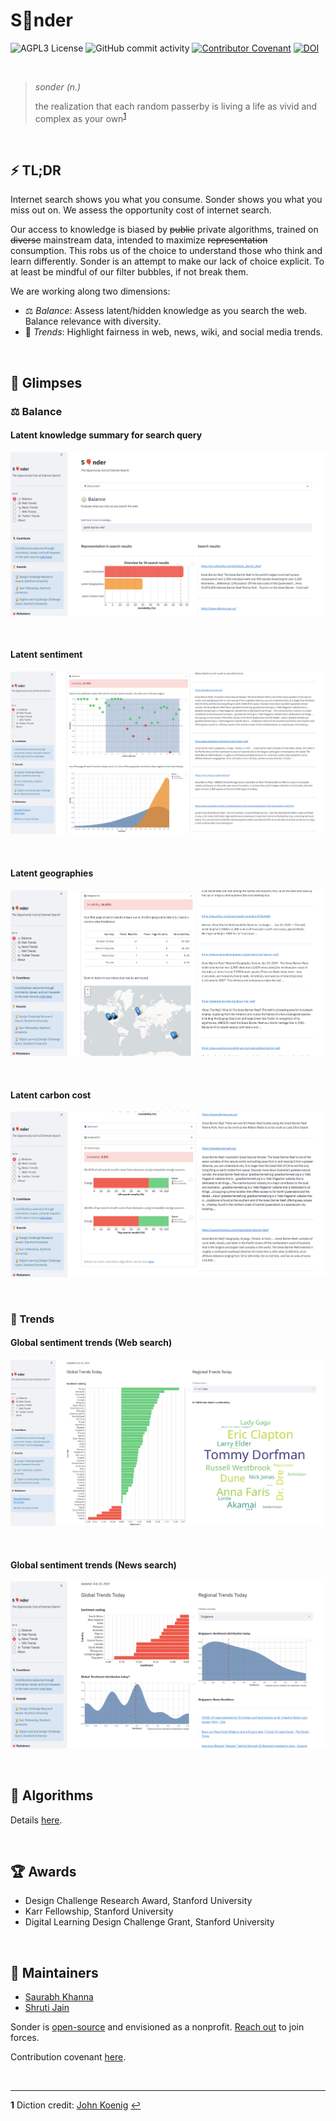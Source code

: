 # S🎈nder

![AGPL3 License](https://img.shields.io/github/license/saurabh-khanna/sonder)
![GitHub commit activity](https://img.shields.io/github/commit-activity/m/saurabh-khanna/sonder)
[![Contributor Covenant](https://img.shields.io/badge/Contributor%20Covenant-v2.0%20adopted-ff69b4.svg)](CODE_OF_CONDUCT.md)
[![DOI](https://zenodo.org/badge/DOI/10.5281/zenodo.4536014.svg)](https://doi.org/10.5281/zenodo.4536014)

<br/>

> _sonder (n.)_
>
> the realization that each random passerby is living a life as vivid and complex as your own<sup id="a1">[1](#f1)</sup>

<br/>

## ⚡ TL;DR

Internet search shows you what you consume. Sonder shows you what you miss out on. We assess the opportunity cost of internet search.

Our access to knowledge is biased by ~~public~~ private algorithms, trained on ~~diverse~~ mainstream data, intended to maximize ~~representation~~ consumption. This robs us of the choice to understand those who think and learn differently. Sonder is an attempt to make our lack of choice explicit. To at least be mindful of our filter bubbles, if not break them.

We are working along two dimensions:

-   ⚖️ *Balance*: Assess latent/hidden knowledge as you search the web. Balance relevance with diversity.
-   📣 *Trends*: Highlight fairness in web, news, wiki, and social media trends.

<br/>

## 👀 Glimpses

### ⚖️ Balance

#### Latent knowledge summary for search query

<p align="center">
  <img src="images/1.png" />
</p>

<br/>

#### Latent sentiment

<p align="center">
  <img src="images/2.png" />
</p>

<br/>

#### Latent geographies

<p align="center">
  <img src="images/3.png" />
</p>

<br/>

#### Latent carbon cost

<p align="center">
  <img src="images/4.png" />
</p>

<br/>

### 📣 Trends

#### Global sentiment trends (Web search)

<p align="center">
  <img src="images/5.png" />
</p>

<br/>

#### Global sentiment trends (News search)

<p align="center">
  <img src="images/6.png" />
</p>

<br/>

## 🧮 Algorithms

Details [here](https://raw.githubusercontent.com/sonder-labs/sonder/main/slides_sonder.pdf).

<br/>

## 🏆 Awards

-   Design Challenge Research Award, Stanford University
-   Karr Fellowship, Stanford University
-   Digital Learning Design Challenge Grant, Stanford University

<br/>

## 👾 Maintainers

-   [Saurabh Khanna](mailto:saurabhkhanna@stanford.edu)
-   [Shruti Jain](mailto:shruti_jain@berkeley.edu)

Sonder is [open-source](https://github.com/sonder-labs/sonder/blob/main/LICENSE) and envisioned as a nonprofit. [Reach out](mailto:saurabhkhanna@stanford.edu) to join forces.

Contribution covenant [here](https://github.com/sonder-labs/sonder/blob/main/CODE_OF_CONDUCT.md).

<br/>

* * *

<b id="f1">1</b> Diction credit: [John Koenig](https://www.ted.com/speakers/john_koenig) [↩](#a1)
